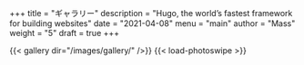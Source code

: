 +++
title = "ギャラリー"
description = "Hugo, the world’s fastest framework for building websites"
date = "2021-04-08"
menu = "main"
author = "Mass"
weight = "5"
draft = true
+++

{{< gallery dir="/images/gallery/" />}} {{< load-photoswipe >}}

